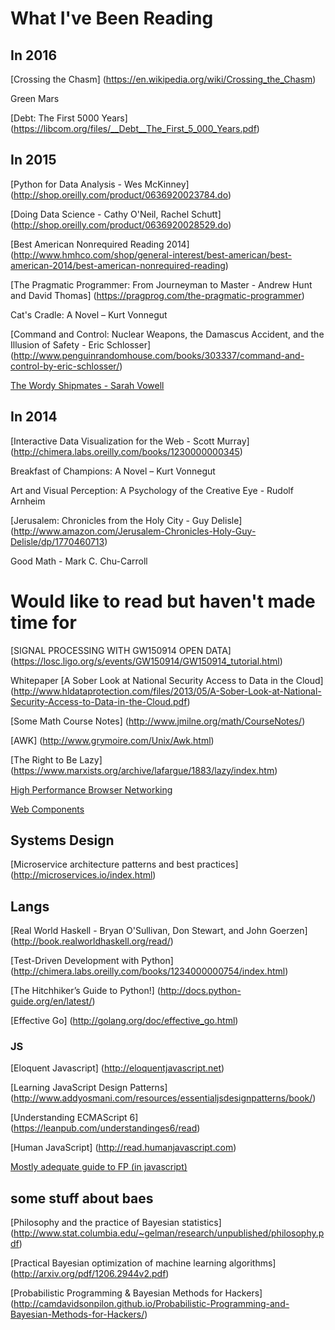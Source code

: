 What I've Been Reading
============
## In 2016
[Crossing the Chasm] (https://en.wikipedia.org/wiki/Crossing_the_Chasm)

Green Mars

[Debt: The First 5000 Years] (https://libcom.org/files/__Debt__The_First_5_000_Years.pdf)

## In 2015

[Python for Data Analysis - Wes McKinney] (http://shop.oreilly.com/product/0636920023784.do)

[Doing Data Science - Cathy O'Neil, Rachel Schutt] (http://shop.oreilly.com/product/0636920028529.do)

[Best American Nonrequired Reading 2014] (http://www.hmhco.com/shop/general-interest/best-american/best-american-2014/best-american-nonrequired-reading)

[The Pragmatic Programmer: From Journeyman to Master - Andrew Hunt and David Thomas] (https://pragprog.com/the-pragmatic-programmer)

Cat's Cradle: A Novel – Kurt Vonnegut

[Command and Control: Nuclear Weapons, the Damascus Accident, and the Illusion of Safety - Eric Schlosser] (http://www.penguinrandomhouse.com/books/303337/command-and-control-by-eric-schlosser/) 

[The Wordy Shipmates - Sarah Vowell](https://www.goodreads.com/book/show/2845287-the-wordy-shipmates)

## In 2014

[Interactive Data Visualization for the Web - Scott Murray] (http://chimera.labs.oreilly.com/books/1230000000345)

Breakfast of Champions: A Novel – Kurt Vonnegut

Art and Visual Perception: A Psychology of the Creative Eye - Rudolf Arnheim

[Jerusalem: Chronicles from the Holy City - Guy Delisle] (http://www.amazon.com/Jerusalem-Chronicles-Holy-Guy-Delisle/dp/1770460713)

Good Math - Mark C. Chu-Carroll

# Would like to read but haven't made time for

[SIGNAL PROCESSING WITH GW150914 OPEN DATA] (https://losc.ligo.org/s/events/GW150914/GW150914_tutorial.html)

Whitepaper [A Sober Look at National Security Access to Data in the Cloud] (http://www.hldataprotection.com/files/2013/05/A-Sober-Look-at-National-Security-Access-to-Data-in-the-Cloud.pdf)

[Some Math Course Notes] (http://www.jmilne.org/math/CourseNotes/)

[AWK] (http://www.grymoire.com/Unix/Awk.html)

[The Right to Be Lazy] (https://www.marxists.org/archive/lafargue/1883/lazy/index.htm)

[High Performance Browser Networking](http://chimera.labs.oreilly.com/books/1230000000545/index.html)

[Web Components](http://webcomponents.org)

## Systems Design
[Microservice architecture patterns and best practices] (http://microservices.io/index.html)

## Langs

[Real World Haskell - Bryan O'Sullivan, Don Stewart, and John Goerzen] (http://book.realworldhaskell.org/read/)

[Test-Driven Development with Python] (http://chimera.labs.oreilly.com/books/1234000000754/index.html)

[The Hitchhiker’s Guide to Python!] (http://docs.python-guide.org/en/latest/)

[Effective Go] (http://golang.org/doc/effective_go.html)

### JS
[Eloquent Javascript] (http://eloquentjavascript.net)

[Learning JavaScript Design Patterns] (http://www.addyosmani.com/resources/essentialjsdesignpatterns/book/)

[Understanding ECMAScript 6] (https://leanpub.com/understandinges6/read)

[Human JavaScript] (http://read.humanjavascript.com)

[Mostly adequate guide to FP (in javascript)](https://github.com/DrBoolean/mostly-adequate-guide)

## some stuff about baes
[Philosophy and the practice of Bayesian statistics] (http://www.stat.columbia.edu/~gelman/research/unpublished/philosophy.pdf)

[Practical Bayesian optimization of machine learning algorithms] (http://arxiv.org/pdf/1206.2944v2.pdf)

[Probabilistic Programming & Bayesian Methods for Hackers] (http://camdavidsonpilon.github.io/Probabilistic-Programming-and-Bayesian-Methods-for-Hackers/)
